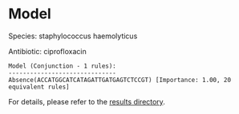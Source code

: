 
# Model

Species: staphylococcus haemolyticus

Antibiotic: ciprofloxacin

```
Model (Conjunction - 1 rules):
------------------------------
Absence(ACCATGGCATCATAGATTGATGAGTCTCCGT) [Importance: 1.00, 20 equivalent rules]

```

For details, please refer to the [results directory](../../../../../results/scm_b/staphylococcus%20haemolyticus/ciprofloxacin/repeat_3/).

